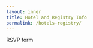 ```yaml
---
layout: inner
title: Hotel and Registry Info
permalink: /hotels-registry/
---
```


RSVP form

<!-- Almost done!
RSVP'd "no"? We're sorry you won't be able to make it :( . On the bright side, we can't proceed to guilt trip you for saying no! (at least not yet)

RSVP'd "yes "? We're excited to celebrate with you! Stay tuned to 2barbs.com for updates as the event nears.

Either way you responded, we're looking forward to seeing you in the future as Mr. and Mrs. Pellman.-->